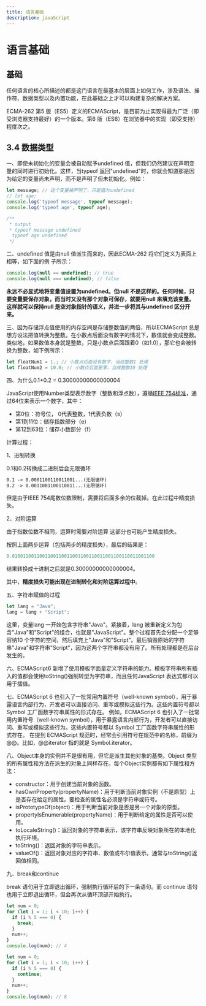 ```yaml
---
title: 语言基础
description: javaScript
---
```


# 语言基础

## 基础

任何语言的核心所描述的都是这门语言在最基本的层面上如何工作，涉及语法、操作符、数据类型以及内置功能，在此基础之上才可以构建复杂的解决方案。

ECMA-262 第5 版（ES5）定义的ECMAScript，是目前为止实现得最为广泛（即受浏览器支持最好）的一个版本。第6 版（ES6）在浏览器中的实现（即受支持）程度次之。

## 3.4 数据类型

一、即使未初始化的变量会被自动赋予undefined 值，但我们仍然建议在声明变量的同时进行初始化。这样，当typeof 返回"undefined"时，你就会知道那是因为给定的变量尚未声明，而不是声明了但未初始化。例如：

```js
let message; // 这个变量被声明了，只是值为undefined
// let age;
console.log('typeof message', typeof message);
console.log('typeof age', typeof age);

/**
 * output
 * typeof message undefined
  typeof age undefined
 */
```

二、undefined 值是由null 值派生而来的，因此ECMA-262 将它们定义为表面上相等，如下面的例
子所示：

```js
console.log(null == undefined); // true
console.log(null === undefined); // false
```

**永远不必显式地将变量值设置为undefined。但null 不是这样的。任何时候，只要变量要保存对象，而当时又没有那个对象可保存，就要用null 来填充该变量。这样就可以保持null 是空对象指针的语义，并进一步将其与undefined 区分开来。**

三、因为存储浮点值使用的内存空间是存储整数值的两倍，所以ECMAScript 总是想方设法把值转换为整数。在小数点后面没有数字的情况下，数值就会变成整数。类似地，如果数值本身就是整数，只是小数点后面跟着0（如1.0），那它也会被转换为整数，如下例所示：

```js
let floatNum1 = 1.; // 小数点后面没有数字，当成整数1 处理
let floatNum2 = 10.0; // 小数点后面是零，当成整数10 处理
```

四、为什么0.1+0.2 = 0.30000000000000004

JavaScript使用Number类型表示数字（整数和浮点数），遵循[IEEE 754标准](https://zh.wikipedia.org/wiki/IEEE_754)，通过64位来表示一个数字，其中：

* 第0位：符号位， 0代表整数，1代表负数（s）
* 第1到11位：储存指数部分（e）
* 第12到63位：储存小数部分（f）

计算过程：

1、进制转换

0.1和0.2转换成二进制后会无限循环

```md
0.1 -> 0.0001100110011001...(无限循环)
0.2 -> 0.0011001100110011...(无限循环)
```

但是由于IEEE 754尾数位数限制，需要将后面多余的位截掉。在此过程中精度损失。

2、对阶运算

由于指数位数不相同，运算时需要对阶运算 这部分也可能产生精度损失。

按照上面两步运算（包括两步的精度损失），最后的结果是：

```js
0.0100110011001100110011001100110011001100110011001100 
```

结果转换成十进制之后就是0.30000000000000004。

其中，**精度损失可能出现在进制转化和对阶运算过程中**。

五、字符串赋值的过程

```js
let lang = "Java";
lang = lang + "Script";
```

这里，变量lang 一开始包含字符串"Java"。紧接着，lang 被重新定义为包含"Java"和"Script"的组合，也就是"JavaScript"。整个过程首先会分配一个足够容纳10 个字符的空间，然后填充上"Java"和"Script"。最后销毁原始的字符串"Java"和字符串"Script"，因为这两个字符串都没有用了。所有处理都是在后台发生的。

六、ECMAScript6 新增了使用模板字面量定义字符串的能力。模板字符串所有插入的值都会使用toString()强制转型为字符串，而且任何JavaScript 表达式都可以用于插值。

七、ECMAScript 6 也引入了一批常用内置符号（well-known symbol），用于暴露语言内部行为，开发者可以直接访问、重写或模拟这些行为。这些内置符号都以 Symbol 工厂函数字符串属性的形式存在。
例如，ECMAScript 6 也引入了一批常用内置符号（well-known symbol），用于暴露语言内部行为，开发者可以直接访问、重写或模拟这些行为。这些内置符号都以 Symbol 工厂函数字符串属性的形式存在。
在提到 ECMAScript 规范时，经常会引用符号在规范中的名称，前缀为@@。比如，@@iterator 指的就是 Symbol.iterator。

八、Object本身的实例并不是很有用，但它是派生其他对象的基类。Object 类型的所有属性和方法在派生的对象上同样存在。每个Object实例都有如下属性和方法：

* constructor：用于创建当前对象的函数。
* hasOwnProperty(propertyName)：用于判断当前对象实例（不是原型）上是否存在给定的属性。要检查的属性名必须是字符串或符号。
* isPrototypeOf(object)：用于判断当前对象是否是另一个对象的原型。
* propertyIsEnumerable(propertyName)：用于判断给定的属性是否可以使用。
* toLocaleString()：返回对象的字符串表示，该字符串反映对象所在的本地化执行环境。
* toString()：返回对象的字符串表示。
* valueOf()：返回对象对应的字符串、数值或布尔值表示。通常与toString()返回值相同。

九、break和continue

break 语句用于立即退出循环，强制执行循环后的下一条语句。而 continue 语句也用于立即退出循环，但会再次从循环顶部开始执行。

```js
let num = 0;
for (let i = 1; i < 10; i++) {
  if (i % 5 === 0) {
    break;
  }
  num++;
}
console.log(num); // 4

let num = 0;
for (let i = 1; i < 10; i++) {
  if (i % 5 === 0) {
    continue;
  }
  num++;
}
console.log(num); // 8
```
